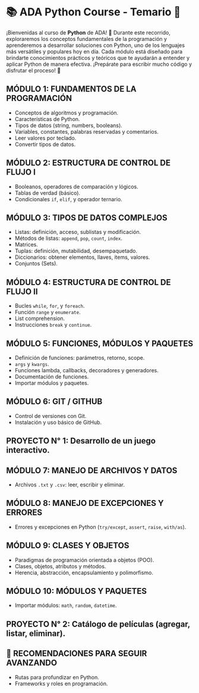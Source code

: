 # 📚 ADA Python Course - Temario 🐍

¡Bienvenidas al curso de **Python** de ADA! 🎉 
Durante este recorrido, exploraremos los conceptos fundamentales de la programación y aprenderemos a desarrollar soluciones con Python, uno de los lenguajes más versátiles y populares hoy en día. Cada módulo está diseñado para brindarte conocimientos prácticos y teóricos que te ayudarán a entender y aplicar Python de manera efectiva. ¡Prepárate para escribir mucho código y disfrutar el proceso! 🚀

## MÓDULO 1: FUNDAMENTOS DE LA PROGRAMACIÓN
- Conceptos de algoritmos y programación.
- Características de Python.
- Tipos de datos (string, numbers, booleans).
- Variables, constantes, palabras reservadas y comentarios.
- Leer valores por teclado.
- Convertir tipos de datos.

## MÓDULO 2: ESTRUCTURA DE CONTROL DE FLUJO I
- Booleanos, operadores de comparación y lógicos.
- Tablas de verdad (básico).
- Condicionales `if`, `elif`, y operador ternario.

## MÓDULO 3: TIPOS DE DATOS COMPLEJOS
- Listas: definición, acceso, sublistas y modificación.
- Métodos de listas: `append`, `pop`, `count`, `index`.
- Matrices.
- Tuplas: definición, mutabilidad, desempaquetado.
- Diccionarios: obtener elementos, llaves, items, valores.
- Conjuntos (Sets).

## MÓDULO 4: ESTRUCTURA DE CONTROL DE FLUJO II
- Bucles `while`, `for`, y `foreach`.
- Función `range` y `enumerate`.
- List comprehension.
- Instrucciones `break` y `continue`.

## MÓDULO 5: FUNCIONES, MÓDULOS Y PAQUETES
- Definición de funciones: parámetros, retorno, scope.
- `args` y `kwargs`.
- Funciones lambda, callbacks, decoradores y generadores.
- Documentación de funciones.
- Importar módulos y paquetes.

## MÓDULO 6: GIT / GITHUB
- Control de versiones con Git.
- Instalación y uso básico de GitHub.

## PROYECTO N° 1: Desarrollo de un juego interactivo.

## MÓDULO 7: MANEJO DE ARCHIVOS Y DATOS
- Archivos `.txt` y `.csv`: leer, escribir y eliminar.

## MÓDULO 8: MANEJO DE EXCEPCIONES Y ERRORES
- Errores y excepciones en Python (`try/except`, `assert`, `raise`, `with/as`).

## MÓDULO 9: CLASES Y OBJETOS
- Paradigmas de programación orientada a objetos (POO).
- Clases, objetos, atributos y métodos.
- Herencia, abstracción, encapsulamiento y polimorfismo.

## MÓDULO 10: MÓDULOS Y PAQUETES
- Importar módulos: `math`, `random`, `datetime`.

## PROYECTO N° 2: Catálogo de películas (agregar, listar, eliminar).

## 🚀 RECOMENDACIONES PARA SEGUIR AVANZANDO
- Rutas para profundizar en Python.
- Frameworks y roles en programación.
